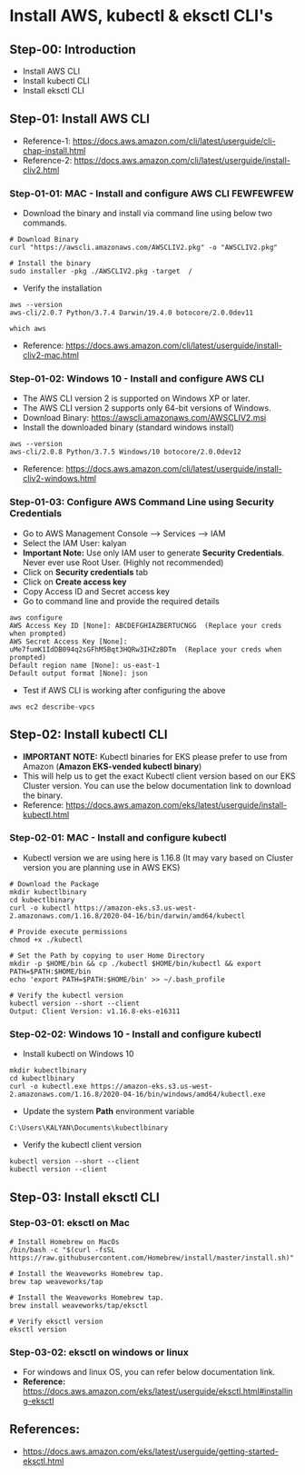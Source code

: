 # Install AWS, kubectl & eksctl CLI's

## Step-00: Introduction

- Install AWS CLI
- Install kubectl CLI
- Install eksctl CLI

## Step-01: Install AWS CLI

- Reference-1: https://docs.aws.amazon.com/cli/latest/userguide/cli-chap-install.html
- Reference-2: https://docs.aws.amazon.com/cli/latest/userguide/install-cliv2.html

### Step-01-01: MAC - Install and configure AWS CLI FEWFEWFEW

- Download the binary and install via command line using below two commands.

```
# Download Binary
curl "https://awscli.amazonaws.com/AWSCLIV2.pkg" -o "AWSCLIV2.pkg"

# Install the binary
sudo installer -pkg ./AWSCLIV2.pkg -target  /
```

- Verify the installation

```
aws --version
aws-cli/2.0.7 Python/3.7.4 Darwin/19.4.0 botocore/2.0.0dev11

which aws
```

- Reference: https://docs.aws.amazon.com/cli/latest/userguide/install-cliv2-mac.html

### Step-01-02: Windows 10 - Install and configure AWS CLI

- The AWS CLI version 2 is supported on Windows XP or later.
- The AWS CLI version 2 supports only 64-bit versions of Windows.
- Download Binary: https://awscli.amazonaws.com/AWSCLIV2.msi
- Install the downloaded binary (standard windows install)

```
aws --version
aws-cli/2.0.8 Python/3.7.5 Windows/10 botocore/2.0.0dev12
```

- Reference: https://docs.aws.amazon.com/cli/latest/userguide/install-cliv2-windows.html

### Step-01-03: Configure AWS Command Line using Security Credentials

- Go to AWS Management Console --> Services --> IAM
- Select the IAM User: kalyan
- **Important Note:** Use only IAM user to generate **Security Credentials**. Never ever use Root User. (Highly not recommended)
- Click on **Security credentials** tab
- Click on **Create access key**
- Copy Access ID and Secret access key
- Go to command line and provide the required details

```
aws configure
AWS Access Key ID [None]: ABCDEFGHIAZBERTUCNGG  (Replace your creds when prompted)
AWS Secret Access Key [None]: uMe7fumK1IdDB094q2sGFhM5Bqt3HQRw3IHZzBDTm  (Replace your creds when prompted)
Default region name [None]: us-east-1
Default output format [None]: json
```

- Test if AWS CLI is working after configuring the above

```
aws ec2 describe-vpcs
```

## Step-02: Install kubectl CLI

- **IMPORTANT NOTE:** Kubectl binaries for EKS please prefer to use from Amazon (**Amazon EKS-vended kubectl binary**)
- This will help us to get the exact Kubectl client version based on our EKS Cluster version. You can use the below documentation link to download the binary.
- Reference: https://docs.aws.amazon.com/eks/latest/userguide/install-kubectl.html

### Step-02-01: MAC - Install and configure kubectl

- Kubectl version we are using here is 1.16.8 (It may vary based on Cluster version you are planning use in AWS EKS)

```
# Download the Package
mkdir kubectlbinary
cd kubectlbinary
curl -o kubectl https://amazon-eks.s3.us-west-2.amazonaws.com/1.16.8/2020-04-16/bin/darwin/amd64/kubectl

# Provide execute permissions
chmod +x ./kubectl

# Set the Path by copying to user Home Directory
mkdir -p $HOME/bin && cp ./kubectl $HOME/bin/kubectl && export PATH=$PATH:$HOME/bin
echo 'export PATH=$PATH:$HOME/bin' >> ~/.bash_profile

# Verify the kubectl version
kubectl version --short --client
Output: Client Version: v1.16.8-eks-e16311
```

### Step-02-02: Windows 10 - Install and configure kubectl

- Install kubectl on Windows 10

```
mkdir kubectlbinary
cd kubectlbinary
curl -o kubectl.exe https://amazon-eks.s3.us-west-2.amazonaws.com/1.16.8/2020-04-16/bin/windows/amd64/kubectl.exe
```

- Update the system **Path** environment variable

```
C:\Users\KALYAN\Documents\kubectlbinary
```

- Verify the kubectl client version

```
kubectl version --short --client
kubectl version --client
```

## Step-03: Install eksctl CLI

### Step-03-01: eksctl on Mac

```
# Install Homebrew on MacOs
/bin/bash -c "$(curl -fsSL https://raw.githubusercontent.com/Homebrew/install/master/install.sh)"

# Install the Weaveworks Homebrew tap.
brew tap weaveworks/tap

# Install the Weaveworks Homebrew tap.
brew install weaveworks/tap/eksctl

# Verify eksctl version
eksctl version
```

### Step-03-02: eksctl on windows or linux

- For windows and linux OS, you can refer below documentation link.
- **Reference:** https://docs.aws.amazon.com/eks/latest/userguide/eksctl.html#installing-eksctl

## References:

- https://docs.aws.amazon.com/eks/latest/userguide/getting-started-eksctl.html
